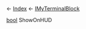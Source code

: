 ← [Index](Api-Index) ← [IMyTerminalBlock](Sandbox.ModAPI.Ingame.IMyTerminalBlock)

[bool](System.Boolean) ShowOnHUD